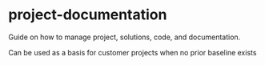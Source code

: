 # project-documentation
Guide on how to manage project, solutions, code, and documentation. 

Can be used as a basis for customer projects when no prior baseline exists
